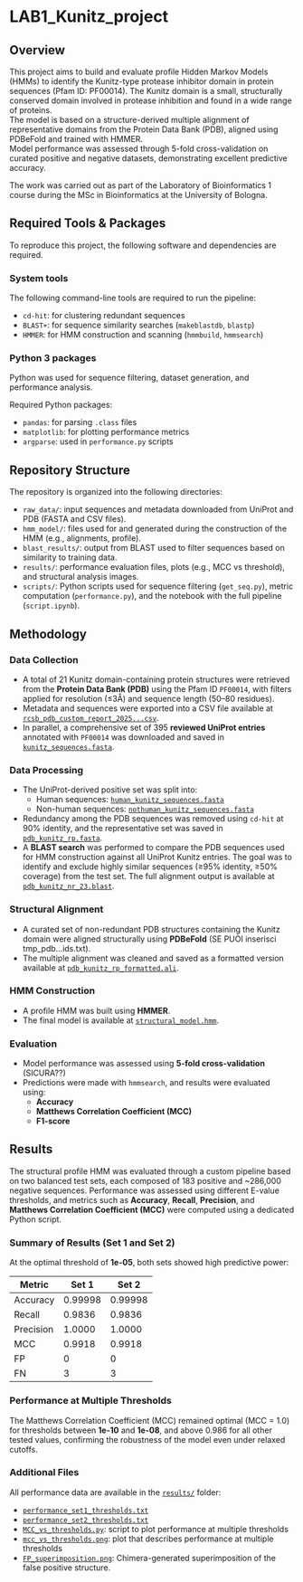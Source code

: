 # LAB1_Kunitz_project
## Overview
This project aims to build and evaluate profile Hidden Markov Models (HMMs) to identify the Kunitz-type protease inhibitor domain in protein sequences (Pfam ID: PF00014). The Kunitz domain is a small, structurally conserved domain involved in protease inhibition and found in a wide range of proteins.\
The model is based on a structure-derived multiple alignment of representative domains from the Protein Data Bank (PDB), aligned using PDBeFold and trained with HMMER.\
Model performance was assessed through 5-fold cross-validation on curated positive and negative datasets, demonstrating excellent predictive accuracy.

The work was carried out as part of the Laboratory of Bioinformatics 1 course during the MSc in Bioinformatics at the University of Bologna.

## Required Tools & Packages

To reproduce this project, the following software and dependencies are required.

### System tools

The following command-line tools are required to run the pipeline:

- `cd-hit`: for clustering redundant sequences
- `BLAST+`: for sequence similarity searches (`makeblastdb`, `blastp`)
- `HMMER`: for HMM construction and scanning (`hmmbuild`, `hmmsearch`)

### Python 3 packages

Python was used for sequence filtering, dataset generation, and performance analysis.

Required Python packages:
- `pandas`: for parsing `.class` files
- `matplotlib`: for plotting performance metrics
- `argparse`: used in `performance.py` scripts

## Repository Structure

The repository is organized into the following directories:

- `raw_data/`: input sequences and metadata downloaded from UniProt and PDB (FASTA and CSV files).
- `hmm_model/`: files used for and generated during the construction of the HMM (e.g., alignments, profile).
- `blast_results/`: output from BLAST used to filter sequences based on similarity to training data.
- `results/`: performance evaluation files, plots (e.g., MCC vs threshold), and structural analysis images.
- `scripts/`: Python scripts used for sequence filtering (`get_seq.py`), metric computation (`performance.py`), and the notebook with the full pipeline (`script.ipynb`).


## Methodology

### Data Collection

- A total of 21 Kunitz domain-containing protein structures were retrieved from the **Protein Data Bank (PDB)** using the Pfam ID `PF00014`, with filters applied for resolution (≤3Å) and sequence length (50–80 residues).
- Metadata and sequences were exported into a CSV file available at [`rcsb_pdb_custom_report_2025...csv`](raw_data/rcsb_pdb_custom_report_2025...csv).
- In parallel, a comprehensive set of 395 **reviewed UniProt entries** annotated with `PF00014` was downloaded and saved in [`kunitz_sequences.fasta`](raw_data/kunitz_sequences.fasta).

### Data Processing

- The UniProt-derived positive set was split into:
  - Human sequences: [`human_kunitz_sequences.fasta`](raw_data/human_kunitz_sequences.fasta)
  - Non-human sequences: [`nothuman_kunitz_sequences.fasta`](raw_data/nothuman_kunitz_sequences.fasta)
- Redundancy among the PDB sequences was removed using `cd-hit` at 90% identity, and the representative set was saved in [`pdb_kunitz_rp.fasta`](hmm_model/pdb_kunitz_rp.fasta).
- A **BLAST search** was performed to compare the PDB sequences used for HMM construction against all UniProt Kunitz entries. The goal was to identify and exclude highly similar sequences (≥95% identity, ≥50% coverage) from the test set. The full alignment output is available at [`pdb_kunitz_nr_23.blast`](blast_results/pdb_kunitz_nr_23.blast).

### Structural Alignment

- A curated set of non-redundant PDB structures containing the Kunitz domain were aligned structurally using **PDBeFold** (SE PUOI inserisci tmp_pdb...ids.txt).
- The multiple alignment was cleaned and saved as a formatted version available at [`pdb_kunitz_rp_formatted.ali`](hmm_model/pdb_kunitz_rp_formatted.ali).

### HMM Construction

- A profile HMM was built using **HMMER**.
- The final model is available at [`structural_model.hmm`](hmm_model/structural_model.hmm).

### Evaluation

- Model performance was assessed using **5-fold cross-validation** (SICURA??)
- Predictions were made with `hmmsearch`, and results were evaluated using:
  - **Accuracy**
  - **Matthews Correlation Coefficient (MCC)**
  - **F1-score**

## Results

The structural profile HMM was evaluated through a custom pipeline based on two balanced test sets, each composed of 183 positive and ~286,000 negative sequences. Performance was assessed using different E-value thresholds, and metrics such as **Accuracy**, **Recall**, **Precision**, and **Matthews Correlation Coefficient (MCC)** were computed using a dedicated Python script.

### Summary of Results (Set 1 and Set 2)

At the optimal threshold of **1e-05**, both sets showed high predictive power:

| Metric     | Set 1     | Set 2     |
|------------|-----------|-----------|
| Accuracy   | 0.99998   | 0.99998   |
| Recall     | 0.9836    | 0.9836    |
| Precision  | 1.0000    | 1.0000    |
| MCC        | 0.9918    | 0.9918    |
| FP         | 0         | 0         |
| FN         | 3         | 3         |

### Performance at Multiple Thresholds

The Matthews Correlation Coefficient (MCC) remained optimal (MCC = 1.0) for thresholds between **1e-10** and **1e-08**, and above 0.986 for all other tested values, confirming the robustness of the model even under relaxed cutoffs.

### Additional Files

All performance data are available in the [`results/`](results/) folder:

- [`performance_set1_thresholds.txt`](results/performance_set1_thresholds.txt)
- [`performance_set2_thresholds.txt`](results/performance_set2_thresholds.txt)
- [`MCC_vs_thresholds.py`](results/MCC_vs_thresholds.py): script to plot performance at multiple thresholds
- [`mcc_vs_thresholds.png`](results/mcc_vs_thresholds.png): plot that describes performance at multiple thresholds
- [`FP_superimposition.png`](results/FP_superimposition.png): Chimera-generated superimposition of the false positive structure.
